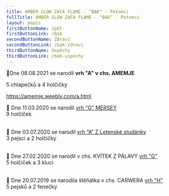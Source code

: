 ```yaml
---
title: AMBER GLOW ZAFA FLAME - "BAK" - Potomci
fullTitle: AMBER GLOW ZAFA FLAME - "BAK" - Potomci
layout: popis
firstButtonName: zpět
firstButtonLink: /bak
secondButtonName: Zdraví
secondButtonLink: /bak-zdravi
thirdButtonName: Úspěchy
thirdButtonLink: /bak-uspechy
---
```

💞Dne 08.08.2021 se narodil **vrh "A" v chs. AMEMJE**

5 chlapečků a 4 holčičky

https://amemje.weebly.com/a.html



💞 Dne 11.03.2020 se narodil [vrh "G" MERSEY](https://mersey.webnode.cz/odchovy/vrh-g/)\
9 holčiček

\
💞 Dne 03.07.2020 se narodil [vrh “A” Z Letenské studánky](https://abigailbrownoddobrepohody.webnode.cz/stenatka/)\
3 pejsci a 2 holčičky

\
💞 Dne 27.02.2020 se narodil v chs. KVÍTEK Z PÁLAVY [vrh "G"](https://www.borderkolie.com/odchovy/71-vrhg-2)\
5 holčiček a 3 kluci

\
💞 Dne 20.07.2019 se narodila štěňátka v chs. CARWERA [vrh "H"](http://chs-carwera.weebly.com/vrh-h.html)\
5 pejsků a 2 fenečky